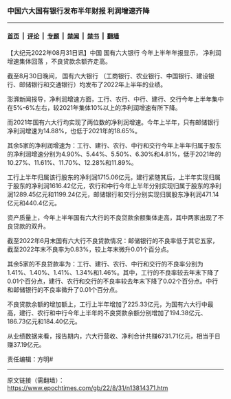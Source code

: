 ### 中国六大国有银行发布半年财报 利润增速齐降

---

#### [首页](../../../..?n13814371) &nbsp;|&nbsp; [评论](../../../../../epoch-comment?n13814371) &nbsp;|&nbsp; [专题](../../../../../epoch-special?n13814371) &nbsp;|&nbsp; [禁闻](../../../../../epoch-news?n13814371) &nbsp;|&nbsp; [禁书](../../../../../books?n13814371) &nbsp;|&nbsp; [翻墙](https://github.com/gfw-breaker/nogfw/blob/master/README.md?n13814371)


<div class="post_content" id="artbody" itemprop="articleBody">
 <!-- article content begin -->
 <p>
  【大纪元2022年08月31日讯】中国
  <ok href="https://www.epochtimes.com/gb/tag/%E5%9B%BD%E6%9C%89%E5%85%AD%E5%A4%A7%E9%93%B6%E8%A1%8C.html">
   国有六大银行
  </ok>
  今年上半年年报显示，
  <ok href="https://www.epochtimes.com/gb/tag/%E5%87%80%E5%88%A9%E6%B6%A6%E5%A2%9E%E9%80%9F%E9%9B%86%E4%BD%93%E5%9B%9E%E8%90%BD.html">
   净利润增速集体回落
  </ok>
  ，不良贷款余额齐走高。
 </p>
 <p>
  截至8月30日晚间，
  <ok href="https://www.epochtimes.com/gb/tag/%E5%9B%BD%E6%9C%89%E5%85%AD%E5%A4%A7%E9%93%B6%E8%A1%8C.html">
   国有六大银行
  </ok>
  （工商银行、农业银行、中国银行、建设银行、邮储银行和交通银行）均发布了2022年上半年的业绩。
 </p>
 <p>
  澎湃新闻报导，净利润增速方面，工行、农行、中行、建行、交行今年上半年集中在5%-6%左右，较2021年集体10%以上的净利润增速有所下降。
 </p>
 <p>
  而2021年国有六大行均实现了两位数的净利润增速。今年上半年，只有邮储银行净利润增速为14.88%，也低于2021年的18.65%。
 </p>
 <p>
  其余5家的净利润增速为：工行、建行、农行、中行和交行今年上半年归属于股东的净利润增速分别为4.90%、5.44%、5.50%、6.30%和4.81%，低于2021年的10.27%、11.61%、11.70%、12.28%和11.89%。
 </p>
 <p>
  工行上半年归属该行股东的净利润1715.06亿元，建行紧随其后，上半年实现归属于股东的净利润1616.42亿元，农行和中行今年上半年分别实现归属于股东的净利润1289.45亿元和1199.24亿元，邮储银行和交行分别实现归属股东净利润471.14亿元和440.4亿元。
 </p>
 <p>
  资产质量上，今年上半年国有六大行的不良贷款余额集体走高，其中两家出现了不良贷款的双升。
 </p>
 <p>
  截至2022年6月末国有六大行不良贷款情况：邮储银行的不良率低于其它五家，截至2022年末不良率为0.83%，较上年末微升0.01个百分点。
 </p>
 <p>
  其余5家的不良贷款率为：工行、建行、农行、中行和交行的不良率分别为1.41%、1.40%、1.41%、1.34%和1.46%。其中，工行的不良率较去年末下降了0.01个百分点，建行、农行和交行的不良率较去年末下降了0.02个百分点。中行和邮储银行的不良率微升了0.01个百分点。
 </p>
 <p>
  不良贷款余额的增加额上，工行上半年增加了225.33亿元，为国有六大行中最高，建行、农行和中行今年上半年的不良贷款余额分别增加了194.38亿元、186.73亿元和184.40亿元。
 </p>
 <p>
  从业绩数据来看，报告期内，六大行营收、净利合计共赚6731.71亿元，相当于日赚37.19亿元。
 </p>
 <p>
  责任编辑：方明#
 </p>
 <!-- article content end -->
 <div id="below_article_ad">
 </div>
</div>


---

原文链接（需翻墙）：https://www.epochtimes.com/gb/22/8/31/n13814371.htm